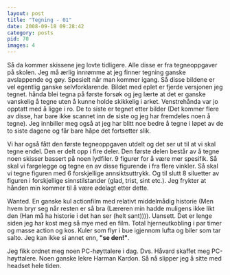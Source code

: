```yaml
---
layout: post
title: "Tegning - 01"
date: 2008-09-18 09:28:42
category: posts
pid: 70
images: 4
---
```

Så da kommer skissene jeg lovte tidligere. Alle disse er fra tegneoppgaver på skolen. Jeg må ærlig innrømme at jeg finner tegning ganske avslappende og gøy. Spesielt når man kommer igang. Så disse bildene er vel egentlig ganske selvforklarende. Bildet med eplet er fjerde versjonen jeg tegnet. hånda blei tegna på første forsøk og jeg lærte at det er ganske vanskelig å tegne uten å kunne holde skikkelig i arket. Venstrehånda var jo opptatt med å ligge i ro. De to siste er tegnet etter bilder (Det kommer flere av disse, har bare ikke scannet inn de siste og jeg har fremdeles noen å tegne). Jeg innbiller meg også at jeg har blitt noe bedre å tegne i løpet av de to siste dagene og får bare håpe det fortsetter slik.

Vi har også fått den første tegneoppgaven utdelt og det ser ut til at vi skal tegne endel. Den er delt opp i fire deler. Den første delen består av å tegne noen skisser bassert på noen lydfiler. 9 figurer for å være mer spesifik. Så skal vi fargelegge og tegne en av disse figurende i fra flere vinkler. Så skal vi tegne figuren med 6 forskjellige annsiktsuttrykk. Og til slutt 8 siluetter av figuren i forskjellige sinnstilstander (glad, trist, sint etc.). Jeg frykter at hånden min kommer til å være ødelagt etter dette.

Wanted. En ganske kul actionfilm med relativt middelmådig historie (Men hvem bryr seg når resten er så bra (Læreren min hadde muligens ikke likt den (Han må ha historie i det han ser (helt sant)))). Uansett. Det er lenge siden jeg har kost meg så mye med en film. Total hjerneutkobling i par timer og masse action og kos. Kuler som flyr i bue igjennom lufta og biler som tar salto. Jeg kan ikke si annet enn, **"se den!"**.

Jeg fikk ordnet meg noen PC-høyttalere i dag. Dvs. Håvard skaffet meg PC-høyttalere. Noen ganske lekre Harman Kardon. Så nå slipper jeg å sitte med headset hele tiden.